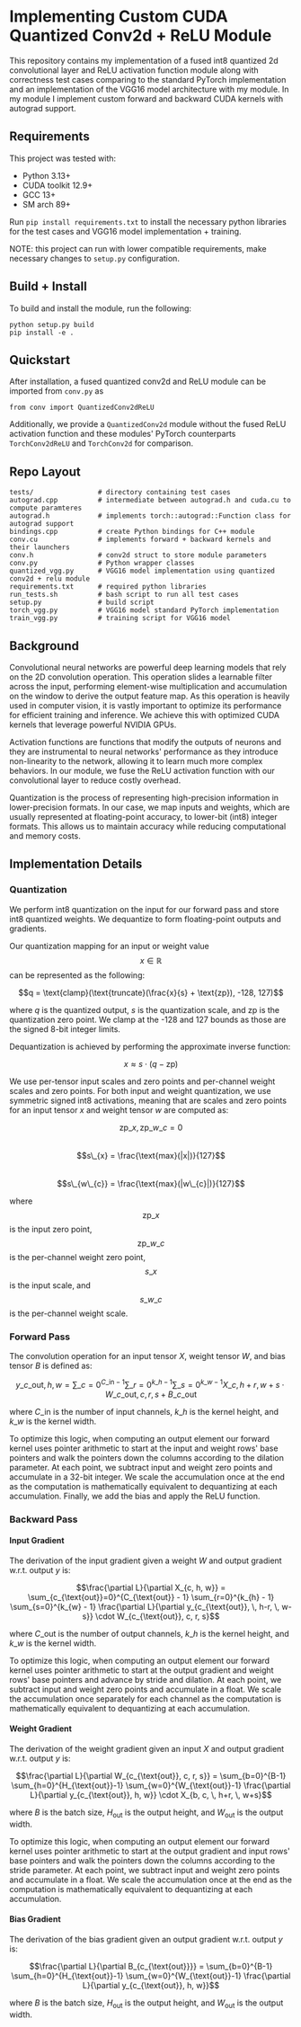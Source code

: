 # Implementing Custom CUDA Quantized Conv2d + ReLU Module

This repository contains my implementation of a fused int8 quantized 2d convolutional layer and ReLU activation function module along with correctness test cases comparing to the standard PyTorch implementation and an implementation of the VGG16 model architecture with my module. In my module I implement custom forward and backward CUDA kernels with autograd support.

## Requirements

This project was tested with:
- Python 3.13+
- CUDA toolkit 12.9+
- GCC 13+
- SM arch 89+

Run `pip install requirements.txt` to install the necessary python libraries for the test cases and VGG16 model implementation + training.

NOTE: this project can run with lower compatible requirements, make necessary changes to `setup.py` configuration. 

## Build + Install

To build and install the module, run the following:
```
python setup.py build
pip install -e .
```

## Quickstart

After installation, a fused quantized conv2d and ReLU module can be imported from `conv.py` as
```
from conv import QuantizedConv2dReLU
```

Additionally, we provide a `QuantizedConv2d` module without the fused ReLU activation function and these modules' PyTorch counterparts `TorchConv2dReLU` and `TorchConv2d` for comparison.

## Repo Layout
```
tests/                # directory containing test cases
autograd.cpp          # intermediate between autograd.h and cuda.cu to compute paramteres
autograd.h            # implements torch::autograd::Function class for autograd support
bindings.cpp          # create Python bindings for C++ module
conv.cu               # implements forward + backward kernels and their launchers
conv.h                # conv2d struct to store module parameters
conv.py               # Python wrapper classes
quantized_vgg.py      # VGG16 model implementation using quantized conv2d + relu module
requirements.txt      # required python libraries
run_tests.sh          # bash script to run all test cases
setup.py              # build script
torch_vgg.py          # VGG16 model standard PyTorch implementation
train_vgg.py          # training script for VGG16 model
```

## Background

Convolutional neural networks are powerful deep learning models that rely on the 2D convolution operation. This operation slides a learnable filter across the input, performing element-wise multiplication and accumulation on the window to derive the output feature map. As this operation is heavily used in computer vision, it is vastly important to optimize its performance for efficient training and inference. We achieve this with optimized CUDA kernels that leverage powerful NVIDIA GPUs.

Activation functions are functions that modify the outputs of neurons and they are instrumental to neural networks' performance as they introduce non-linearity to the network, allowing it to learn much more complex behaviors. In our module, we fuse the ReLU activation function with our convolutional layer to reduce costly overhead.

Quantization is the process of representing high-precision information in lower-precision formats. In our case, we map inputs and weights, which are usually represented at floating-point accuracy, to lower-bit (int8) integer formats. This allows us to maintain accuracy while reducing computational and memory costs.

## Implementation Details

### Quantization

We perform int8 quantization on the input for our forward pass and store int8 quantized weights. We dequantize to form floating-point outputs and gradients.

Our quantization mapping for an input or weight value $$x \in \mathbb{R}$$ can be represented as the following:

$$q = \text{clamp}(\text{truncate}(\frac{x}{s} + \text{zp}), -128, 127)$$

where $q$ is the quantized output, $s$ is the quantization scale, and $\text{zp}$ is the quantization zero point. We clamp at the -128 and 127 bounds as those are the signed 8-bit integer limits.

Dequantization is achieved by performing the approximate inverse function:

$$x \approx s \cdot (q - \text{zp})$$

We use per-tensor input scales and zero points and per-channel weight scales and zero points. For both input and weight quantization, we use symmetric signed int8 activations, meaning that are scales and zero points for an input tensor $x$ and weight tensor $w$ are computed as:

$$\text{zp}\_{x}, \text{zp}\_{w\_{c}} = 0$$<br>
$$s\_{x} = \frac{\text{max}(|x|)}{127}$$<br>
$$s\_{w\_{c}} = \frac{\text{max}(|w\_{c}|)}{127}$$

where $$\text{zp}\_{x}$$ is the input zero point, $$\text{zp}\_{w\_{c}}$$ is the per-channel weight zero point, $$s\_{x}$$ is the input scale, and $$s\_{w\_{c}}$$ is the per-channel weight scale.

### Forward Pass

The convolution operation for an input tensor $X$, weight tensor $W$, and bias tensor $B$ is defined as:

$$y\_{c\_{\text{out}}, h, w} = \sum\_{c=0}^{C\_{\text{in}} - 1} \sum\_{r=0}^{k\_{h} - 1} \sum\_{s=0}^{k\_{w} - 1} X\_{c, h+r, w+s} \cdot W\_{c\_{\text{out}}, c, r, s} + B\_{c\_{\text{out}}}$$

where $C\_{\text{in}}$ is the number of input channels, $k\_{h}$ is the kernel height, and $k\_{w}$ is the kernel width.

To optimize this logic, when computing an output element our forward kernel uses pointer arithmetic to start at the input and weight rows' base pointers and walk the pointers down the columns according to the dilation parameter. At each point, we subtract input and weight zero points and accumulate in a 32-bit integer. We scale the accumulation once at the end as the computation is mathematically equivalent to dequantizing at each accumulation. Finally, we add the bias and apply the ReLU function.

### Backward Pass

#### Input Gradient

The derivation of the input gradient given a weight $W$ and output gradient w.r.t. output $y$ is:

$$\frac{\partial L}{\partial X_{c, h, w}} = \sum_{c_{\text{out}}=0}^{C_{\text{out}} - 1} \sum_{r=0}^{k_{h} - 1} \sum_{s=0}^{k_{w} - 1} \frac{\partial L}{\partial y_{c_{\text{out}}, \, h-r, \, w-s}} \cdot W_{c_{\text{out}}, c, r, s}$$

where $C\_{\text{out}}$ is the number of output channels, $k\_{h}$ is the kernel height, and $k\_{w}$ is the kernel width.

To optimize this logic, when computing an output element our forward kernel uses pointer arithmetic to start at the output gradient and weight rows' base pointers and advance by stride and dilation. At each point, we subtract input and weight zero points and accumulate in a float. We scale the accumulation once separately for each channel as the computation is mathematically equivalent to dequantizing at each accumulation.

#### Weight Gradient

The derivation of the weight gradient given an input $X$ and output gradient w.r.t. output $y$ is:

$$\frac{\partial L}{\partial W_{c_{\text{out}}, c, r, s}} = \sum_{b=0}^{B-1} \sum_{h=0}^{H_{\text{out}}-1} \sum_{w=0}^{W_{\text{out}}-1} \frac{\partial L}{\partial y_{c_{\text{out}}, h, w}} \cdot X_{b, c, \, h+r, \, w+s}$$

where $B$ is the batch size, $H_{\text{out}}$ is the output height, and $W_{\text{out}}$ is the output width.

To optimize this logic, when computing an output element our forward kernel uses pointer arithmetic to start at the output gradient and input rows' base pointers and walk the pointers down the columns according to the stride parameter. At each point, we subtract input and weight zero points and accumulate in a float. We scale the accumulation once at the end as the computation is mathematically equivalent to dequantizing at each accumulation.

#### Bias Gradient

The derivation of the bias gradient given an output gradient w.r.t. output $y$ is:

$$\frac{\partial L}{\partial B_{c_{\text{out}}}} = \sum_{b=0}^{B-1} \sum_{h=0}^{H_{\text{out}}-1} \sum_{w=0}^{W_{\text{out}}-1} \frac{\partial L}{\partial y_{c_{\text{out}}, h, w}}$$

where $B$ is the batch size, $H_{\text{out}}$ is the output height, and $W_{\text{out}}$ is the output width.
